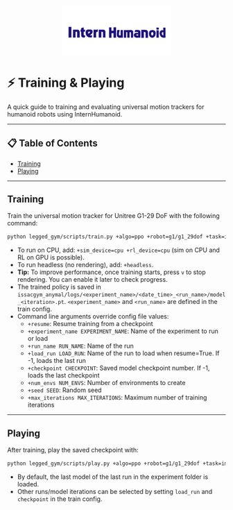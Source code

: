 <p align="center">
  <img src="../doc/InternHumaniod.png" alt="InternHumanoid Logo" width="50%">
</p>

# ⚡ Training & Playing

A quick guide to training and evaluating universal motion trackers for humanoid robots using InternHumanoid.

---

## 📋 Table of Contents

- [Training](#training)
- [Playing](#playing)

---

## Training

Train the universal motion tracker for Unitree G1-29 DoF with the following command:

```bash
python legged_gym/scripts/train.py +algo=ppo +robot=g1/g1_29dof +task=imitation/g1_29dof
```

- To run on CPU, add: `+sim_device=cpu +rl_device=cpu` (sim on CPU and RL on GPU is possible).
- To run headless (no rendering), add: `+headless`.
- **Tip:** To improve performance, once training starts, press `v` to stop rendering. You can enable it later to check progress.
- The trained policy is saved in `issacgym_anymal/logs/<experiment_name>/<date_time>_<run_name>/model_<iteration>.pt`. `<experiment_name>` and `<run_name>` are defined in the train config.
- Command line arguments override config file values:
    - `+resume`: Resume training from a checkpoint
    - `+experiment_name EXPERIMENT_NAME`: Name of the experiment to run or load
    - `+run_name RUN_NAME`: Name of the run
    - `+load_run LOAD_RUN`: Name of the run to load when resume=True. If -1, loads the last run
    - `+checkpoint CHECKPOINT`: Saved model checkpoint number. If -1, loads the last checkpoint
    - `+num_envs NUM_ENVS`: Number of environments to create
    - `+seed SEED`: Random seed
    - `+max_iterations MAX_ITERATIONS`: Maximum number of training iterations

---

## Playing

After training, play the saved checkpoint with:

```bash
python legged_gym/scripts/play.py +algo=ppo +robot=g1/g1_29dof +task=imitation/g1_29dof
```

- By default, the last model of the last run in the experiment folder is loaded.
- Other runs/model iterations can be selected by setting `load_run` and `checkpoint` in the train config.
